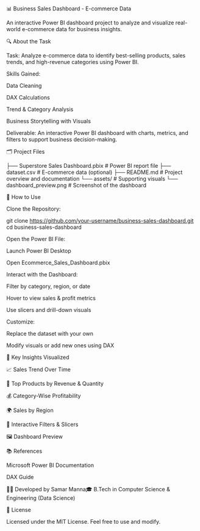 📊 Business Sales Dashboard - E-commerce Data

An interactive Power BI dashboard project to analyze and visualize real-world e-commerce data for business insights.

🔍 About the Task

Task: Analyze e-commerce data to identify best-selling products, sales trends, and high-revenue categories using Power BI.

Skills Gained:

Data Cleaning

DAX Calculations

Trend & Category Analysis

Business Storytelling with Visuals

Deliverable:
An interactive Power BI dashboard with charts, metrics, and filters to support business decision-making.

🗂️ Project Files

├── Superstore Sales Dashboard.pbix    # Power BI report file
├── dataset.csv                       # E-commerce data (optional)
├── README.md                         # Project overview and documentation
└── assets/                           # Supporting visuals
    └── dashboard_preview.png         # Screenshot of the dashboard

🚀 How to Use

Clone the Repository:

git clone https://github.com/your-username/business-sales-dashboard.git
cd business-sales-dashboard

Open the Power BI File:

Launch Power BI Desktop

Open Ecommerce_Sales_Dashboard.pbix

Interact with the Dashboard:

Filter by category, region, or date

Hover to view sales & profit metrics

Use slicers and drill-down visuals

Customize:

Replace the dataset with your own

Modify visuals or add new ones using DAX

🔑 Key Insights Visualized

📈 Sales Trend Over Time

🛒 Top Products by Revenue & Quantity

💰 Category-Wise Profitability

🌍 Sales by Region

🎯 Interactive Filters & Slicers

🖼️ Dashboard Preview



📚 References

Microsoft Power BI Documentation

DAX Guide

🧑‍💻 Developed by Samar Manna🎓 B.Tech in Computer Science & Engineering (Data Science)

📄 License

Licensed under the MIT License. Feel free to use and modify.
